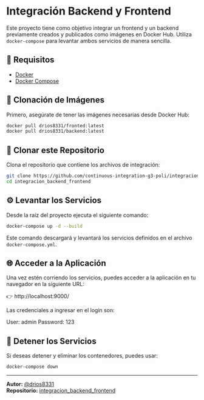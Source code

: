 # Integración Backend y Frontend

Este proyecto tiene como objetivo integrar un frontend y un backend previamente creados y publicados como imágenes en Docker Hub.
Utiliza `docker-compose` para levantar ambos servicios de manera sencilla.

## 🚀 Requisitos

- [Docker](https://www.docker.com/)
- [Docker Compose](https://docs.docker.com/compose/)

## 🐳 Clonación de Imágenes

Primero, asegúrate de tener las imágenes necesarias desde Docker Hub:

```bash
docker pull drios8331/fronted:latest
docker pull drios8331/backend:latest
```

## 📁 Clonar este Repositorio

Clona el repositorio que contiene los archivos de integración:

```bash
git clone https://github.com/continuous-integration-g3-poli/integracion_backend_frontend.git
cd integracion_backend_frontend
```

## ⚙️ Levantar los Servicios

Desde la raíz del proyecto ejecuta el siguiente comando:

```bash
docker-compose up -d --build
```

Este comando descargará y levantará los servicios definidos en el archivo `docker-compose.yml`.

## 🌐 Acceder a la Aplicación

Una vez estén corriendo los servicios, puedes acceder a la aplicación en tu navegador en la siguiente URL:

👉 http://localhost:9000/

Las credenciales a ingresar en el login son:

User: admin
Password: 123

## 🧼 Detener los Servicios

Si deseas detener y eliminar los contenedores, puedes usar:

```bash
docker-compose down
```

---

**Autor:** [@drios8331](https://github.com/drios8331)  
**Repositorio:** [integracion_backend_frontend](https://github.com/drios8331/integracion_backend_frontend)
